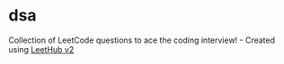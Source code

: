 # dsa
Collection of LeetCode questions to ace the coding interview! - Created using [LeetHub v2](https://github.com/arunbhardwaj/LeetHub-2.0)
